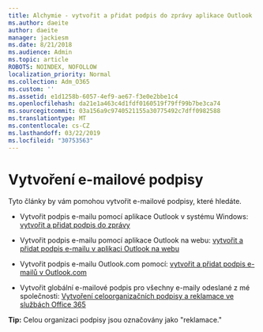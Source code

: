 ```yaml
---
title: Alchymie - vytvořit a přidat podpis do zprávy aplikace Outlook
ms.author: daeite
author: daeite
manager: jackiesm
ms.date: 8/21/2018
ms.audience: Admin
ms.topic: article
ROBOTS: NOINDEX, NOFOLLOW
localization_priority: Normal
ms.collection: Adm_O365
ms.custom: ''
ms.assetid: e1d1258b-6057-4ef9-ae67-f3e0e2bbe1c4
ms.openlocfilehash: da21e1a463c4d1fdf0160519f79ff99b7be3ca74
ms.sourcegitcommit: 03a156a9c9740521155a30775492c7dff0982588
ms.translationtype: MT
ms.contentlocale: cs-CZ
ms.lasthandoff: 03/22/2019
ms.locfileid: "30753563"
---
```

# <a name="creating-email-signatures"></a>Vytvoření e-mailové podpisy

Tyto články by vám pomohou vytvořit e-mailové podpisy, které hledáte.
  
- Vytvořit podpis e-mailu pomocí aplikace Outlook v systému Windows: [vytvořit a přidat podpis do zprávy](https://support.office.com/article/8ee5d4f4-68fd-464a-a1c1-0e1c80bb27f2.aspx)
    
- Vytvořit podpis e-mailu pomocí aplikace Outlook na webu: [vytvořit a přidat podpis e-mailu v aplikaci Outlook na webu](https://support.office.com/article/5ff9dcfd-d3f1-447b-b2e9-39f91b074ea3.aspx)
    
- Vytvořit podpis e-mailu Outlook.com pomocí: [vytvořit a přidat podpis e-mailů v Outlook.com](https://support.office.com/article/776d9006-abdf-444e-b5b7-a61821dff034.aspx)
    
- Vytvořit globální e-mailové podpis pro všechny e-maily odeslané z mé společnosti: [Vytvoření celoorganizačních podpisy a reklamace ve službách Office 365](https://support.office.com/article/2d75860f-c527-4352-a7f6-73eba54c0c72.aspx)
    
 **Tip:** Celou organizaci podpisy jsou označovány jako "reklamace." 
  

